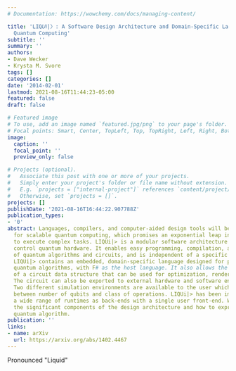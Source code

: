 ```yaml
---
# Documentation: https://wowchemy.com/docs/managing-content/

title: 'LIQ𝑈𝑖|〉: A Software Design Architecture and Domain-Specific Language for
  Quantum Computing'
subtitle: ''
summary: ''
authors:
- Dave Wecker
- Krysta M. Svore
tags: []
categories: []
date: '2014-02-01'
lastmod: 2021-08-16T11:44:23-05:00
featured: false
draft: false

# Featured image
# To use, add an image named `featured.jpg/png` to your page's folder.
# Focal points: Smart, Center, TopLeft, Top, TopRight, Left, Right, BottomLeft, Bottom, BottomRight.
image:
  caption: ''
  focal_point: ''
  preview_only: false

# Projects (optional).
#   Associate this post with one or more of your projects.
#   Simply enter your project's folder or file name without extension.
#   E.g. `projects = ["internal-project"]` references `content/project/deep-learning/index.md`.
#   Otherwise, set `projects = []`.
projects: []
publishDate: '2021-08-16T16:44:22.907788Z'
publication_types:
- '0'
abstract: Languages, compilers, and computer-aided design tools will be essential
  for scalable quantum computing, which promises an exponential leap in our ability
  to execute complex tasks. LIQUi|> is a modular software architecture designed to
  control quantum hardware. It enables easy programming, compilation, and simulation
  of quantum algorithms and circuits, and is independent of a specific quantum architecture.
  LIQUi|> contains an embedded, domain-specific language designed for programming
  quantum algorithms, with F# as the host language. It also allows the extraction
  of a circuit data structure that can be used for optimization, rendering, or translation.
  The circuit can also be exported to external hardware and software environments.
  Two different simulation environments are available to the user which allow a trade-off
  between number of qubits and class of operations. LIQUi|> has been implemented on
  a wide range of runtimes as back-ends with a single user front-end. We describe
  the significant components of the design architecture and how to express any given
  quantum algorithm.
publication: ''
links:
- name: arXiv
  url: https://arxiv.org/abs/1402.4467
---
```

Pronounced \"Liquid\"